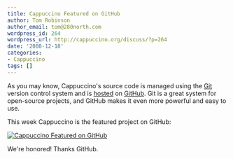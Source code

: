 ```yaml
---
title: Cappuccino Featured on GitHub
author: Tom Robinson
author_email: tom@280north.com
wordpress_id: 264
wordpress_url: http://cappuccino.org/discuss/?p=264
date: '2008-12-18'
categories:
- Cappuccino
tags: []
---
```



As you may know, Cappuccino's source code is managed using the [Git](http://git.or.cz/) version control system and is [hosted](http://github.com/280north/cappuccino/) on [GitHub](http://github.com/). Git is a great system for open-source projects, and GitHub makes it even more powerful and easy to use.

This week Cappuccino is the featured project on GitHub:

[![Cappuccino Featured on GitHub](http://cappuccino.org/discuss/wp-content/uploads/2008/12/picture-4.png)](http://github.com/280north/cappuccino/)

We're honored! Thanks GitHub.



